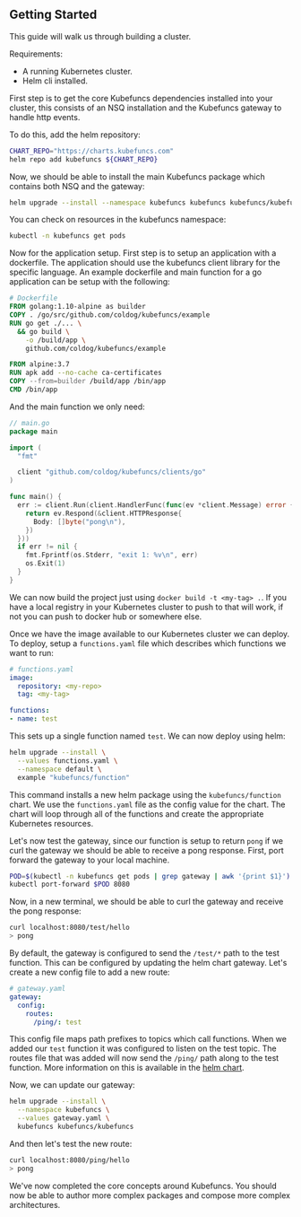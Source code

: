 ## Getting Started

This guide will walk us through building a cluster.

Requirements:

- A running Kubernetes cluster.
- Helm cli installed.

First step is to get the core Kubefuncs dependencies installed into your cluster, this consists of an NSQ installation and the Kubefuncs gateway to handle http events.

To do this, add the helm repository:

```bash
CHART_REPO="https://charts.kubefuncs.com"
helm repo add kubefuncs ${CHART_REPO}
```

Now, we should be able to install the main Kubefuncs package which contains both NSQ and the gateway:

```bash
helm upgrade --install --namespace kubefuncs kubefuncs kubefuncs/kubefuncs
```

You can check on resources in the kubefuncs namespace:

```bash
kubectl -n kubefuncs get pods
```

Now for the application setup. First step is to setup an application with a dockerfile. The application should use the kubefuncs client library for the specific language. An example dockerfile and main function for a go application can be setup with the following:

```dockerfile
# Dockerfile
FROM golang:1.10-alpine as builder
COPY . /go/src/github.com/coldog/kubefuncs/example
RUN go get ./... \
  && go build \
    -o /build/app \
    github.com/coldog/kubefuncs/example

FROM alpine:3.7
RUN apk add --no-cache ca-certificates
COPY --from=builder /build/app /bin/app
CMD /bin/app
```

And the main function we only need:

```go
// main.go
package main

import (
  "fmt"

  client "github.com/coldog/kubefuncs/clients/go"
)

func main() {
  err := client.Run(client.HandlerFunc(func(ev *client.Message) error {
    return ev.Respond(&client.HTTPResponse{
      Body: []byte("pong\n"),
    })
  }))
  if err != nil {
    fmt.Fprintf(os.Stderr, "exit 1: %v\n", err)
    os.Exit(1)
  }
}
```

We can now build the project just using `docker build -t <my-tag> .`. If you have a local registry in your Kubernetes cluster to push to that will work, if not you can push to docker hub or somewhere else.

Once we have the image available to our Kubernetes cluster we can deploy. To deploy, setup a `functions.yaml` file which describes which functions we want to run:

```yaml
# functions.yaml
image:
  repository: <my-repo>
  tag: <my-tag>

functions:
- name: test
```

This sets up a single function named `test`. We can now deploy using helm:

```bash
helm upgrade --install \
  --values functions.yaml \
  --namespace default \
  example "kubefuncs/function"
```

This command installs a new helm package using the `kubefuncs/function` chart. We use the `functions.yaml` file as the config value for the chart. The chart will loop through all of the functions and create the appropriate Kubernetes resources.

Let's now test the gateway, since our function is setup to return `pong` if we curl the gateway we should be able to receive a pong response. First, port forward the gateway to your local machine.

```bash
POD=$(kubectl -n kubefuncs get pods | grep gateway | awk '{print $1}')
kubectl port-forward $POD 8080
```

Now, in a new terminal, we should be able to curl the gateway and receive the pong response:

```bash
curl localhost:8080/test/hello
> pong
```

By default, the gateway is configured to send the `/test/*` path to the test function. This can be configured by updating the helm chart gateway. Let's create a new config file to add a new route:

```yaml
# gateway.yaml
gateway:
  config:
    routes:
      /ping/: test
```

This config file maps path prefixes to topics which call functions. When we added our `test` function it was configured to listen on the test topic. The routes file that was added will now send the `/ping/` path along to the test function. More information on this is available in the [helm chart](charts/gateway).

Now, we can update our gateway:

```bash
helm upgrade --install \
  --namespace kubefuncs \
  --values gateway.yaml \
  kubefuncs kubefuncs/kubefuncs
```

And then let's test the new route:

```bash
curl localhost:8080/ping/hello
> pong
```

We've now completed the core concepts around Kubefuncs. You should now be able to author more complex packages and compose more complex architectures.
